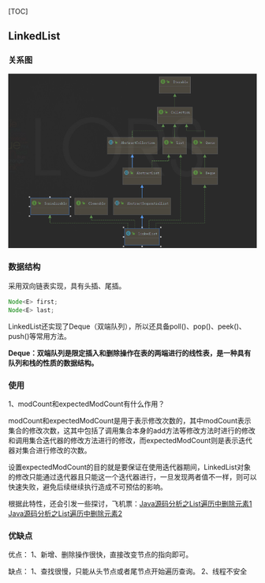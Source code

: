 [TOC]



## LinkedList

### 关系图

![image-20200804154516181](LinkedList.assets/image-20200804154516181.png)

### 数据结构

采用双向链表实现，具有头插、尾插。

```java
Node<E> first;
Node<E> last;
```

LinkedList还实现了Deque（双端队列），所以还具备poll()、pop()、peek()、push()等常用方法。

**Deque：双端队列是限定插入和删除操作在表的两端进行的线性表，是一种具有队列和栈的性质的数据结构。**

### 使用

1、modCount和expectedModCount有什么作用？

modCount和expectedModCount是用于表示修改次数的，其中modCount表示集合的修改次数，这其中包括了调用集合本身的add方法等修改方法时进行的修改和调用集合迭代器的修改方法进行的修改，而expectedModCount则是表示迭代器对集合进行修改的次数。

设置expectedModCount的目的就是要保证在使用迭代器期间，LinkedList对象的修改只能通过迭代器且只能这一个迭代器进行，一旦发现两者值不一样，则可以快速失败，避免后续继续执行造成不可预估的影响。

根据此特性，还会引发一些探讨，飞机票：[Java源码分析之List遍历中删除元素1](https://github.com/ATSJP/note/blob/master/SourceAnalysis/jdk/Collection/Java源码分析之List遍历中删除元素.md) [Java源码分析之List遍历中删除元素2](Java源码分析之List遍历中删除元素.md)

### 优缺点

 优点：
 1、新增、删除操作很快，直接改变节点的指向即可。

 缺点：
 1、查找很慢，只能从头节点或者尾节点开始遍历查询。
 2、线程不安全













